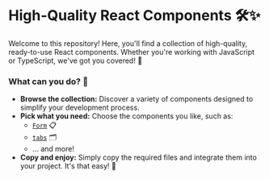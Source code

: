 # High-Quality React Components 🛠️✨

Welcome to this repository! Here, you'll find a collection of high-quality, ready-to-use React components. Whether you're working with JavaScript or TypeScript, we've got you covered! 🚀

### What can you do? 🤔

- **Browse the collection:** Discover a variety of components designed to simplify your development process.
- **Pick what you need:** Choose the components you like, such as:
  - [`Form`](https://form-coponent.netlify.app/) 📋
  - [`tabs`](https://ttabs-component.netlify.app/) 🗂️
  - ... and more!
- **Copy and enjoy:** Simply copy the required files and integrate them into your project. It's that easy! 🎉

